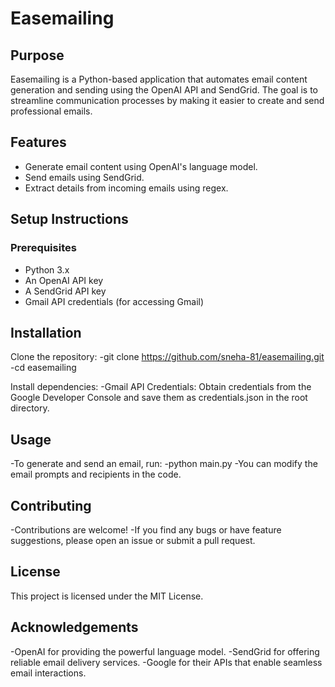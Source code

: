 # Easemailing

## Purpose
Easemailing is a Python-based application that automates email content generation and sending using the OpenAI API and SendGrid. The goal is to streamline communication processes by making it easier to create and send professional emails.

## Features
- Generate email content using OpenAI's language model.
- Send emails using SendGrid.
- Extract details from incoming emails using regex.

## Setup Instructions

### Prerequisites
- Python 3.x
- An OpenAI API key
- A SendGrid API key
- Gmail API credentials (for accessing Gmail)

## Installation

Clone the repository:
-git clone https://github.com/sneha-81/easemailing.git
-cd easemailing

Install dependencies:
-Gmail API Credentials: Obtain credentials from the Google Developer Console and save them as credentials.json in the root directory.

## Usage
-To generate and send an email, run:
-python main.py
-You can modify the email prompts and recipients in the code.

## Contributing
-Contributions are welcome! 
-If you find any bugs or have feature suggestions, please open an issue or submit a pull request.

## License
This project is licensed under the MIT License.

## Acknowledgements
-OpenAI for providing the powerful language model.
-SendGrid for offering reliable email delivery services.
-Google for their APIs that enable seamless email interactions.
